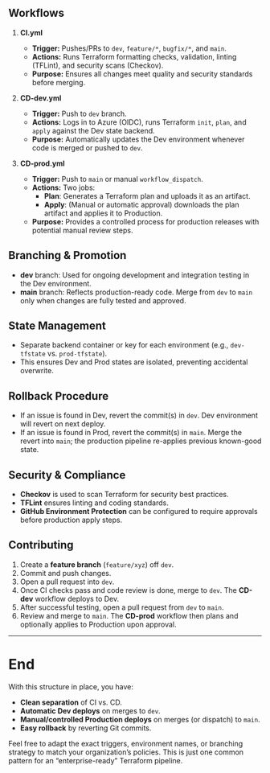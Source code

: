 ## Workflows

1. **CI.yml**

   - **Trigger:** Pushes/PRs to `dev`, `feature/*`, `bugfix/*`, and `main`.
   - **Actions:** Runs Terraform formatting checks, validation, linting (TFLint), and security scans (Checkov).
   - **Purpose:** Ensures all changes meet quality and security standards before merging.

2. **CD-dev.yml**

   - **Trigger:** Push to `dev` branch.
   - **Actions:** Logs in to Azure (OIDC), runs Terraform `init`, `plan`, and `apply` against the Dev state backend.
   - **Purpose:** Automatically updates the Dev environment whenever code is merged or pushed to `dev`.

3. **CD-prod.yml**
   - **Trigger:** Push to `main` or manual `workflow_dispatch`.
   - **Actions:** Two jobs:
     - **Plan**: Generates a Terraform plan and uploads it as an artifact.
     - **Apply**: (Manual or automatic approval) downloads the plan artifact and applies it to Production.
   - **Purpose:** Provides a controlled process for production releases with potential manual review steps.

## Branching & Promotion

- **dev** branch: Used for ongoing development and integration testing in the Dev environment.
- **main** branch: Reflects production-ready code. Merge from `dev` to `main` only when changes are fully tested and approved.

## State Management

- Separate backend container or key for each environment (e.g., `dev-tfstate` vs. `prod-tfstate`).
- This ensures Dev and Prod states are isolated, preventing accidental overwrite.

## Rollback Procedure

- If an issue is found in Dev, revert the commit(s) in `dev`. Dev environment will revert on next deploy.
- If an issue is found in Prod, revert the commit(s) in `main`. Merge the revert into `main`; the production pipeline re-applies previous known-good state.

## Security & Compliance

- **Checkov** is used to scan Terraform for security best practices.
- **TFLint** ensures linting and coding standards.
- **GitHub Environment Protection** can be configured to require approvals before production apply steps.

## Contributing

1. Create a **feature branch** (`feature/xyz`) off `dev`.
2. Commit and push changes.
3. Open a pull request into `dev`.
4. Once CI checks pass and code review is done, merge to `dev`. The **CD-dev** workflow deploys to Dev.
5. After successful testing, open a pull request from `dev` to `main`.
6. Review and merge to `main`. The **CD-prod** workflow then plans and optionally applies to Production upon approval.

---

# End

With this structure in place, you have:

- **Clean separation** of CI vs. CD.
- **Automatic Dev deploys** on merges to `dev`.
- **Manual/controlled Production deploys** on merges (or dispatch) to `main`.
- **Easy rollback** by reverting Git commits.

Feel free to adapt the exact triggers, environment names, or branching strategy to match your organization’s policies. This is just one common pattern for an “enterprise-ready” Terraform pipeline.
